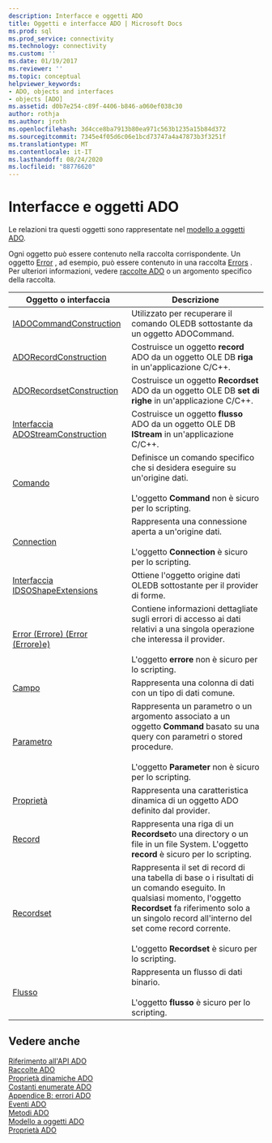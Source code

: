 ```yaml
---
description: Interfacce e oggetti ADO
title: Oggetti e interfacce ADO | Microsoft Docs
ms.prod: sql
ms.prod_service: connectivity
ms.technology: connectivity
ms.custom: ''
ms.date: 01/19/2017
ms.reviewer: ''
ms.topic: conceptual
helpviewer_keywords:
- ADO, objects and interfaces
- objects [ADO]
ms.assetid: d0b7e254-c89f-4406-b846-a060ef038c30
author: rothja
ms.author: jroth
ms.openlocfilehash: 3d4cce8ba7913b80ea971c563b1235a15b84d372
ms.sourcegitcommit: 7345e4f05d6c06e1bcd73747a4a47873b3f3251f
ms.translationtype: MT
ms.contentlocale: it-IT
ms.lasthandoff: 08/24/2020
ms.locfileid: "88776620"
---
```

# <a name="ado-objects-and-interfaces"></a>Interfacce e oggetti ADO
Le relazioni tra questi oggetti sono rappresentate nel [modello a oggetti ADO](./ado-object-model.md).  
  
 Ogni oggetto può essere contenuto nella raccolta corrispondente. Un oggetto [Error](./error-object.md) , ad esempio, può essere contenuto in una raccolta [Errors](./errors-collection-ado.md) . Per ulteriori informazioni, vedere [raccolte ADO](./ado-collections.md) o un argomento specifico della raccolta.  
  
|Oggetto o interfaccia|Descrizione|  
|-|-|  
|[IADOCommandConstruction](/previous-versions/windows/desktop/aa965677(v=vs.85))|Utilizzato per recuperare il comando OLEDB sottostante da un oggetto ADOCommand.|  
|[ADORecordConstruction](./adorecordconstruction-interface.md)|Costruisce un oggetto **record** ADO da un oggetto OLE DB **riga** in un'applicazione C/C++.|  
|[ADORecordsetConstruction](./adorecordsetconstruction-interface.md)|Costruisce un oggetto **Recordset** ADO da un oggetto OLE DB **set di righe** in un'applicazione C/C++.|  
|[Interfaccia ADOStreamConstruction](./adostreamconstruction-interface.md)|Costruisce un oggetto **flusso** ADO da un oggetto OLE DB **IStream** in un'applicazione C/C++.|  
|[Comando](./command-object-ado.md)|Definisce un comando specifico che si desidera eseguire su un'origine dati.<br /><br /> L'oggetto **Command** non è sicuro per lo scripting.|  
|[Connection](./connection-object-ado.md)|Rappresenta una connessione aperta a un'origine dati.<br /><br /> L'oggetto **Connection** è sicuro per lo scripting.|  
|[Interfaccia IDSOShapeExtensions](./idsoshapeextensions-interface.md)|Ottiene l'oggetto origine dati OLEDB sottostante per il provider di forme.|  
|[Error (Errore) (Error (Errore)e)](./error-object.md)|Contiene informazioni dettagliate sugli errori di accesso ai dati relativi a una singola operazione che interessa il provider.<br /><br /> L'oggetto **errore** non è sicuro per lo scripting.|  
|[Campo](./field-object.md)|Rappresenta una colonna di dati con un tipo di dati comune.|  
|[Parametro](./parameter-object.md)|Rappresenta un parametro o un argomento associato a un oggetto **Command** basato su una query con parametri o stored procedure.<br /><br /> L'oggetto **Parameter** non è sicuro per lo scripting.|  
|[Proprietà](./property-object-ado.md)|Rappresenta una caratteristica dinamica di un oggetto ADO definito dal provider.|  
|[Record](./record-object-ado.md)|Rappresenta una riga di un **Recordset**o una directory o un file in un file System. L'oggetto **record** è sicuro per lo scripting.|  
|[Recordset](./recordset-object-ado.md)|Rappresenta il set di record di una tabella di base o i risultati di un comando eseguito. In qualsiasi momento, l'oggetto **Recordset** fa riferimento solo a un singolo record all'interno del set come record corrente.<br /><br /> L'oggetto **Recordset** è sicuro per lo scripting.|  
|[Flusso](./stream-object-ado.md)|Rappresenta un flusso di dati binario.<br /><br /> L'oggetto **flusso** è sicuro per lo scripting.|  
  
## <a name="see-also"></a>Vedere anche  
 [Riferimento all'API ADO](./ado-api-reference.md)   
 [Raccolte ADO](./ado-collections.md)   
 [Proprietà dinamiche ADO](./ado-dynamic-properties.md)   
 [Costanti enumerate ADO](./ado-enumerated-constants.md)   
 [Appendice B: errori ADO](../../guide/appendixes/appendix-b-ado-errors.md)   
 [Eventi ADO](./ado-events.md)   
 [Metodi ADO](./ado-methods.md)   
 [Modello a oggetti ADO](./ado-object-model.md)   
 [Proprietà ADO](./ado-properties.md)